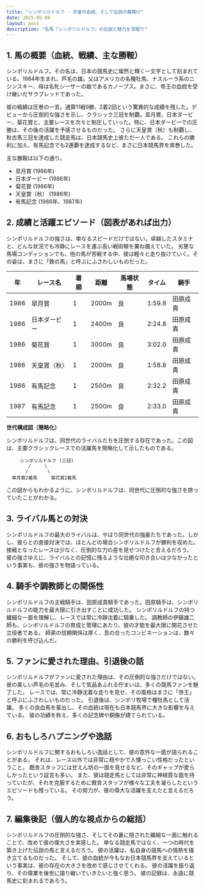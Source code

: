 ```yaml
---
title: "シンボリルドルフ - 天皇の血統、そして伝説の幕開け"
date: 2025-05-09
layout: post
description: "名馬『シンボリルドルフ』の伝説と魅力を深堀り"
---
```


## 1. 馬の概要（血統、戦績、主な勝鞍）

シンボリルドルフ。その名は、日本の競馬史に燦然と輝く一文字として刻まれている。1984年生まれ、芦毛の雄。父はアメリカの名種牡馬、ナスルーラ系のニジンスキー、母は名牝シーザーの娘であるカノープス。まさに、帝王の血統を受け継いだサラブレッドであった。

彼の戦績は圧巻の一言。通算11戦9勝、2着2回という驚異的な成績を残した。デビューから圧倒的な強さを示し、クラシック三冠を制覇。皐月賞、日本ダービー、菊花賞と、主要レースを次々と制圧していった。特に、日本ダービーでの圧勝は、その後の活躍を予感させるものだった。  さらに天皇賞（秋）も制覇し、秋古馬三冠を達成した競走馬は、日本競馬史上彼ただ一人である。  これらの勝利に加え、有馬記念でも2連覇を達成するなど、まさに日本競馬界を席巻した。

主な勝鞍は以下の通り。

* 皐月賞 (1986年)
* 日本ダービー (1986年)
* 菊花賞 (1986年)
* 天皇賞（秋） (1986年)
* 有馬記念 (1986年、1987年)


## 2. 成績と活躍エピソード（図表があれば出力）

シンボリルドルフの強さは、単なるスピードだけではない。卓越したスタミナと、どんな状況でも冷静にレースを運ぶ高い戦術眼を兼ね備えていた。  劣悪な馬場コンディションでも、他の馬が苦戦する中、彼は軽々と走り抜けていく。その姿は、まさに「鉄の馬」と呼ぶにふさわしいものだった。

| 年 | レース名          | 着順 | 距離 | 馬場状態 | タイム       | 騎手     |
|---|-----------------|-----|------|---------|-------------|----------|
| 1986 | 皐月賞           | 1   | 2000m | 良       | 1:59.8      | 田原成貴 |
| 1986 | 日本ダービー       | 1   | 2400m | 良       | 2:24.8      | 田原成貴 |
| 1986 | 菊花賞           | 1   | 3000m | 良       | 3:02.0      | 田原成貴 |
| 1986 | 天皇賞（秋）       | 1   | 2000m | 良       | 1:58.8      | 田原成貴 |
| 1986 | 有馬記念         | 1   | 2500m | 良       | 2:32.2      | 田原成貴 |
| 1987 | 有馬記念         | 1   | 2500m | 良       | 2:33.0      | 田原成貴 |


**世代構成図（簡略化）**

シンボリルドルフは、同世代のライバルたちを圧倒する存在であった。この図は、主要クラシックレースでの活躍馬を簡略化して示したものである。

```
     シンボリルドルフ (三冠)
        /     \
       /       \
  皐月賞2着馬     菊花賞2着馬
```

この図からもわかるように、シンボリルドルフは、同世代に圧倒的な強さを誇っていたことがわかる。


## 3. ライバル馬との対決

シンボリルドルフの最大のライバルは、やはり同世代の強豪たちであった。しかし、彼らとの直接対決では、ほとんどの場合シンボリルドルフが勝利を収めた。  接戦となったレースは少なく、圧倒的な力の差を見せつけたと言えるだろう。  彼の強さゆえに、ライバルとの記憶に残るような壮絶な叩き合いは少なかったという事実も、彼の強さを物語っている。


## 4. 騎手や調教師との関係性

シンボリルドルフの主戦騎手は、田原成貴騎手であった。田原騎手は、シンボリルドルフの能力を最大限に引き出すことに成功した。  シンボリルドルフの持つ繊細な一面を理解し、レースでは常に冷静沈着に騎乗した。  調教師の伊藤雄二師も、シンボリルドルフの育成と管理にあたり、彼の才能を最大限に開花させた立役者である。  師弟の信頼関係は厚く、息の合ったコンビネーションは、数々の勝利を呼び込んだ。


## 5. ファンに愛された理由、引退後の話

シンボリルドルフがファンに愛された理由は、その圧倒的な強さだけではない。  彼の美しい芦毛の毛並み、そして気品あふれる佇まいは、多くの競馬ファンを魅了した。  レースでは、常に冷静沈着な走りを見せ、その風格はまさに「帝王」と呼ぶにふさわしいものだった。  引退後は、シンボリ牧場で種牡馬として活躍。  多くの良血馬を輩出し、その血統は現在も日本競馬界に大きな影響を与えている。  彼の功績を称え、多くの記念碑や銅像が建てられている。


## 6. おもしろハプニングや逸話

シンボリルドルフに関するおもしろい逸話として、彼の意外な一面が語られることがある。  それは、レース以外では非常に穏やかで人懐っこい性格だったということ。  厩舎スタッフには甘えん坊の一面を見せるなど、そのギャップが愛らしかったという証言も多い。  また、彼は競走馬としては非常に神経質な面を持っていたが、それを克服するために厩舎スタッフが様々な工夫を凝らしたというエピソードも残っている。  その努力が、彼の偉大な活躍を支えたと言えるだろう。


## 7. 編集後記（個人的な視点からの総括）

シンボリルドルフの圧倒的な強さ、そしてその裏に隠された繊細な一面に触れることで、改めて彼の偉大さを実感した。  単なる競走馬ではなく、一つの時代を築き上げた伝説の馬と言えるだろう。  彼の活躍は、私自身の競馬への情熱を掻き立てるものだった。  そして、彼の血統が今もなお日本競馬界を支えているという事実は、彼の存在の大きさを改めて感じさせてくれる。  彼の活躍を振り返り、その偉業を後世に語り継いでいきたいと強く思う。  彼の記録は、永遠に競馬史に刻まれるであろう。
